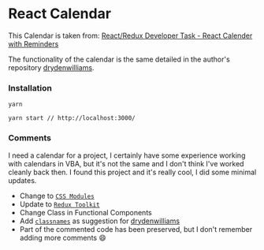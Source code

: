 # React Calendar

This Calendar is taken from: [React/Redux Developer Task - React Calender with Reminders](https://github.com/drydenwilliams/react-calendar)

The functionality of the calendar is the same detailed in the author's repository [drydenwilliams](https://github.com/drydenwilliams).

### Installation

```
yarn

yarn start // http://localhost:3000/
```

### Comments

I need a calendar for a project, I certainly have some experience working with calendars in VBA, but it's not the same and I don't think I've worked cleanly back then. I found this project and it's really cool, I did some minimal updates.

- Change to [`CSS Modules`](https://keepcoding.io/blog/css-modules-en-react/)
- Update to [`Redux Toolkit`](https://redux-toolkit.js.org/)
- Change Class in Functional Components
- Add [`classnames`](https://github.com/JedWatson/classnames) as suggestion for [drydenwilliams](https://github.com/drydenwilliams)
- Part of the commented code has been preserved, but I don't remember adding more comments 😄

